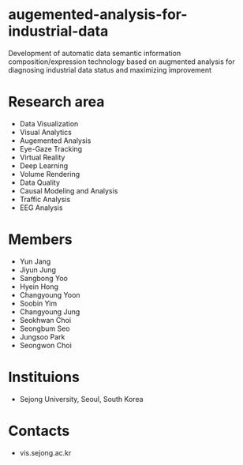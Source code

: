 # augemented-analysis-for-industrial-data
Development of automatic data semantic information composition/expression technology based on augmented analysis for diagnosing industrial data status and maximizing improvement

# Research area
- Data Visualization
- Visual Analytics
- Augemented Analysis
- Eye-Gaze Tracking
- Virtual Reality
- Deep Learning
- Volume Rendering
- Data Quality
- Causal Modeling and Analysis
- Traffic Analysis
- EEG Analysis

# Members
- Yun Jang
- Jiyun Jung
- Sangbong Yoo
- Hyein Hong
- Changyoung Yoon
- Soobin Yim
- Changyoung Jung
- Seokhwan Choi
- Seongbum Seo
- Jungsoo Park
- Seongwon Choi

# Instituions
- Sejong University, Seoul, South Korea

# Contacts
- vis.sejong.ac.kr
